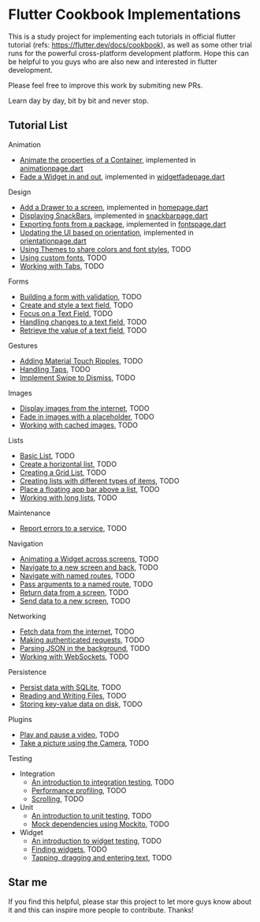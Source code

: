 # Flutter Cookbook Implementations

This is a study project for implementing each tutorials in official flutter tutorial (refs: https://flutter.dev/docs/cookbook), as well as some other trial runs for the powerful cross-platform development platform. Hope this can be helpful to you guys who are also new and interested in flutter development.

Please feel free to improve this work by submiting new PRs.

Learn day by day, bit by bit and never stop.

## Tutorial List

Animation
        
* [Animate the properties of a Container](https://flutter.dev/docs/cookbook/animation/animated-container.html), implemented in [animationpage.dart](./lib/pages/animationpage.dart)
* [Fade a Widget in and out](https://flutter.dev/docs/cookbook/animation/opacity-animation.html), implemented in [widgetfadepage.dart](./lib/pages/widgetfadepage.dart)
        
Design

* [Add a Drawer to a screen](https://flutter.dev/docs/cookbook/design/drawer.html), implemented in [homepage.dart](./lib/pages/homepage.dart)
* [Displaying SnackBars](https://flutter.dev/docs/cookbook/design/snackbars.html), implemented in [snackbarpage.dart](./lib/pages/snackbarpage.dart)
* [Exporting fonts from a package](https://flutter.dev/docs/cookbook/design/package-fonts.html), implemented in [fontspage.dart](./lib/pages/fontspage.dart)
* [Updating the UI based on orientation](https://flutter.dev/docs/cookbook/design/orientation.html), implemented in [orientationpage.dart](./lib/pages/orientationpage.dart)
* [Using Themes to share colors and font styles](https://flutter.dev/docs/cookbook/design/themes.html), TODO
* [Using custom fonts](https://flutter.dev/docs/cookbook/design/fonts.html), TODO
* [Working with Tabs](https://flutter.dev/docs/cookbook/design/tabs.html), TODO

Forms
* [Building a form with validation](https://flutter.dev/docs/cookbook/forms/validation.html), TODO
* [Create and style a text field](https://flutter.dev/docs/cookbook/forms/text-input.html), TODO
* [Focus on a Text Field](https://flutter.dev/docs/cookbook/forms/focus.html), TODO
* [Handling changes to a text field](https://flutter.dev/docs/cookbook/forms/text-field-changes.html), TODO
* [Retrieve the value of a text field](https://flutter.dev/docs/cookbook/forms/retrieve-input.html), TODO
    
Gestures
* [Adding Material Touch Ripples](https://flutter.dev/docs/cookbook/gestures/ripples.html), TODO
* [Handling Taps](https://flutter.dev/docs/cookbook/gestures/handling-taps.html), TODO
* [Implement Swipe to Dismiss](https://flutter.dev/docs/cookbook/gestures/dismissible.html), TODO
    
Images
* [Display images from the internet](https://flutter.dev/docs/cookbook/images/network-image.html), TODO
* [Fade in images with a placeholder](https://flutter.dev/docs/cookbook/images/fading-in-images.html), TODO
* [Working with cached images](https://flutter.dev/docs/cookbook/images/cached-images.html), TODO

Lists
* [Basic List](https://flutter.dev/docs/cookbook/lists/basic-list.html), TODO
* [Create a horizontal list](https://flutter.dev/docs/cookbook/lists/horizontal-list.html), TODO
* [Creating a Grid List](https://flutter.dev/docs/cookbook/lists/grid-lists.html), TODO
* [Creating lists with different types of items](https://flutter.dev/docs/cookbook/lists/mixed-list.html), TODO
* [Place a floating app bar above a list](https://flutter.dev/docs/cookbook/lists/floating-app-bar.html), TODO
* [Working with long lists](https://flutter.dev/docs/cookbook/lists/long-lists.html), TODO
    
Maintenance
* [Report errors to a service](https://flutter.dev/docs/cookbook/maintenance/error-reporting.html), TODO
    
Navigation
* [Animating a Widget across screens](https://flutter.dev/docs/cookbook/navigation/hero-animations.html), TODO
* [Navigate to a new screen and back](https://flutter.dev/docs/cookbook/navigation/navigation-basics.html), TODO
* [Navigate with named routes](https://flutter.dev/docs/cookbook/navigation/named-routes.html), TODO
* [Pass arguments to a named route](https://flutter.dev/docs/cookbook/navigation/navigate-with-arguments.html), TODO
* [Return data from a screen](https://flutter.dev/docs/cookbook/navigation/returning-data.html), TODO
* [Send data to a new screen](https://flutter.dev/docs/cookbook/navigation/passing-data.html), TODO
    
Networking
* [Fetch data from the internet](https://flutter.dev/docs/cookbook/networking/fetch-data.html), TODO
* [Making authenticated requests](https://flutter.dev/docs/cookbook/networking/authenticated-requests.html), TODO
* [Parsing JSON in the background](https://flutter.dev/docs/cookbook/networking/background-parsing.html), TODO
* [Working with WebSockets](https://flutter.dev/docs/cookbook/networking/web-sockets.html), TODO

Persistence
* [Persist data with SQLite](https://flutter.dev/docs/cookbook/persistence/sqlite.html), TODO
* [Reading and Writing Files](https://flutter.dev/docs/cookbook/persistence/reading-writing-files.html), TODO
* [Storing key-value data on disk](https://flutter.dev/docs/cookbook/persistence/key-value.html), TODO
    
Plugins
* [Play and pause a video](https://flutter.dev/docs/cookbook/plugins/play-video.html), TODO
* [Take a picture using the Camera](https://flutter.dev/docs/cookbook/plugins/picture-using-camera.html), TODO
    
Testing
* Integration
    * [An introduction to integration testing](https://flutter.dev/docs/cookbook/testing/integration/introduction.html), TODO
    * [Performance profiling](https://flutter.dev/docs/cookbook/testing/integration/profiling.html), TODO
    * [Scrolling](https://flutter.dev/docs/cookbook/testing/integration/scrolling.html), TODO
* Unit
    * [An introduction to unit testing](https://flutter.dev/docs/cookbook/testing/unit/introduction.html), TODO
    * [Mock dependencies using Mockito](https://flutter.dev/docs/cookbook/testing/unit/mocking.html), TODO
* Widget
    * [An introduction to widget testing](https://flutter.dev/docs/cookbook/testing/widget/introduction.html), TODO
    * [Finding widgets](https://flutter.dev/docs/cookbook/testing/widget/finders.html), TODO
    * [Tapping, dragging and entering text](https://flutter.dev/docs/cookbook/testing/widget/tap-drag.html), TODO

## Star me

If you find this helpful, please star this project to let more guys know about it and this can inspire more people to contribute. Thanks!